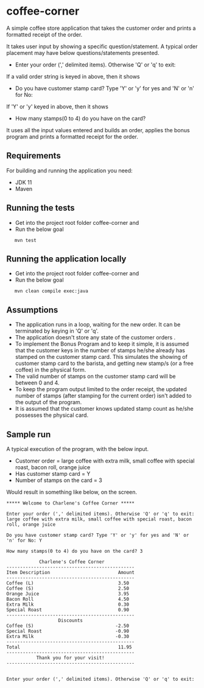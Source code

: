 # coffee-corner
A simple coffee store application that takes the customer order and prints a formatted receipt of the order.

It takes user input by showing a specific question/statement. 
A typical order placement may have below questions/statements presented.

* Enter your order (',' delimited items). Otherwise 'Q' or 'q' to exit:

If a valid order string is keyed in above, then it shows

* Do you have customer stamp card? Type 'Y' or 'y' for yes and 'N' or 'n' for No:

If 'Y' or 'y' keyed in above, then it shows

* How many stamps(0 to 4) do you have on the card?

It uses all the input values entered and builds an order, applies the bonus program and prints a formatted 
receipt for the order.

## Requirements
For building and running the application you need:
- JDK 11
- Maven

## Running the tests
 * Get into the project root folder coffee-corner and
 * Run the below goal
  ```
     mvn test
  ```
  
## Running the application locally
 * Get into the project root folder coffee-corner and
 * Run the below goal
  ```
     mvn clean compile exec:java
  ```
## Assumptions
 * The application runs in a loop, waiting for the new order. It can be terminated by keying in 'Q' or 'q'.
 * The application doesn't store any state of the customer orders .
 * To implement the Bonus Program and to keep it simple, it is assumed that the customer keys in the number of stamps 
   he/she already has stamped on the customer stamp card. This simulates the showing of customer stamp card 
   to the barista, and getting new stamp/s (or a free coffee) in the physical form. 
 * The valid number of stamps on the customer stamp card will be between 0 and 4.
 * To keep the program output limited to the order receipt, the updated number of stamps 
   (after stamping for the current order) isn't added to the output of the program. 
 * It is assumed that the customer knows updated stamp count as he/she possesses the physical card. 

## Sample run
A typical execution of the program, with the below input. 

* Customer order = large coffee with extra milk, small coffee with special roast, bacon roll, orange juice
* Has customer stamp card = Y
* Number of stamps on the card = 3

Would result in something like below, on the screen.

    ***** Welcome to Charlene's Coffee Corner *****
    
    Enter your order (',' delimited items). Otherwise 'Q' or 'q' to exit: large coffee with extra milk, small coffee with special roast, bacon roll, orange juice
    
    Do you have customer stamp card? Type 'Y' or 'y' for yes and 'N' or 'n' for No: Y
    
    How many stamps(0 to 4) do you have on the card? 3

                Charlene's Coffee Corner
    -----------------------------------------------
    Item Description                         Amount
    -----------------------------------------------
    Coffee (L)                               3.50
    Coffee (S)                               2.50
    Orange Juice                             3.95
    Bacon Roll                               4.50
    Extra Milk                               0.30
    Special Roast                            0.90
    -----------------------------------------------
                       Discounts
    Coffee (S)                              -2.50
    Special Roast                           -0.90
    Extra Milk                              -0.30
    -----------------------------------------------
    Total                                    11.95
    -----------------------------------------------
               Thank you for your visit!
    -----------------------------------------------


    Enter your order (',' delimited items). Otherwise 'Q' or 'q' to exit:
